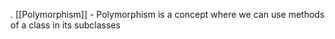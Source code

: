 . [[Polymorphism]] - Polymorphism is a concept where we can use methods of a class in its subclasses